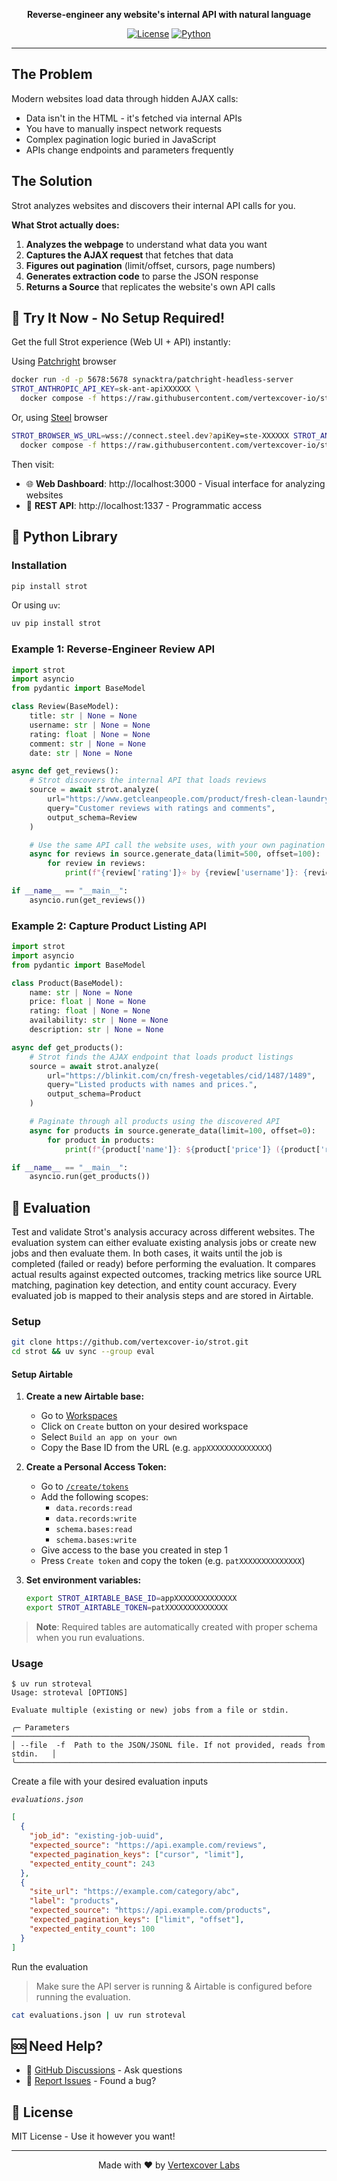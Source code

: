 <p align="center">
  <strong>Reverse-engineer any website's internal API with natural language</strong>
</p>

<p align="center">
  <a href="#"><img src="https://img.shields.io/badge/license-MIT-green.svg" alt="License"></a>
  <a href="#"><img src="https://img.shields.io/badge/python-3.10+-brightgreen.svg" alt="Python"></a>
</p>

---

## The Problem

Modern websites load data through hidden AJAX calls:

- Data isn't in the HTML - it's fetched via internal APIs
- You have to manually inspect network requests
- Complex pagination logic buried in JavaScript
- APIs change endpoints and parameters frequently

## The Solution

Strot analyzes websites and discovers their internal API calls for you.

**What Strot actually does:**

1. **Analyzes the webpage** to understand what data you want
2. **Captures the AJAX request** that fetches that data
3. **Figures out pagination** (limit/offset, cursors, page numbers)
4. **Generates extraction code** to parse the JSON response
5. **Returns a Source** that replicates the website's own API calls

## 🐳 Try It Now - No Setup Required!

Get the full Strot experience (Web UI + API) instantly:

Using [Patchright](https://github.com/synacktra/patchright-headless-server) browser

```bash
docker run -d -p 5678:5678 synacktra/patchright-headless-server
STROT_ANTHROPIC_API_KEY=sk-ant-apiXXXXXX \
  docker compose -f https://raw.githubusercontent.com/vertexcover-io/strot/refs/heads/main/docker-compose.yml up
```

Or, using [Steel](https://steel.dev/) browser

```bash
STROT_BROWSER_WS_URL=wss://connect.steel.dev?apiKey=ste-XXXXXX STROT_ANTHROPIC_API_KEY=sk-ant-apiXXXXXX \
  docker compose -f https://raw.githubusercontent.com/vertexcover-io/strot/refs/heads/main/docker-compose.yml up
```

Then visit:

- 🌐 **Web Dashboard**: http://localhost:3000 - Visual interface for analyzing websites
- 🔌 **REST API**: http://localhost:1337 - Programmatic access

## 🐍 Python Library

### Installation

```bash
pip install strot
```

Or using `uv`:

```bash
uv pip install strot
```

### Example 1: Reverse-Engineer Review API

```python
import strot
import asyncio
from pydantic import BaseModel

class Review(BaseModel):
    title: str | None = None
    username: str | None = None
    rating: float | None = None
    comment: str | None = None
    date: str | None = None

async def get_reviews():
    # Strot discovers the internal API that loads reviews
    source = await strot.analyze(
        url="https://www.getcleanpeople.com/product/fresh-clean-laundry-detergent/",
        query="Customer reviews with ratings and comments",
        output_schema=Review
    )

    # Use the same API call the website uses, with your own pagination
    async for reviews in source.generate_data(limit=500, offset=100):
        for review in reviews:
            print(f"{review['rating']}⭐ by {review['username']}: {review['comment']}")

if __name__ == "__main__":
    asyncio.run(get_reviews())
```

### Example 2: Capture Product Listing API

```python
import strot
import asyncio
from pydantic import BaseModel

class Product(BaseModel):
    name: str | None = None
    price: float | None = None
    rating: float | None = None
    availability: str | None = None
    description: str | None = None

async def get_products():
    # Strot finds the AJAX endpoint that loads product listings
    source = await strot.analyze(
        url="https://blinkit.com/cn/fresh-vegetables/cid/1487/1489",
        query="Listed products with names and prices.",
        output_schema=Product
    )

    # Paginate through all products using the discovered API
    async for products in source.generate_data(limit=100, offset=0):
        for product in products:
            print(f"{product['name']}: ${product['price']} ({product['rating']}⭐)")

if __name__ == "__main__":
    asyncio.run(get_products())
```

## 🧪 Evaluation

Test and validate Strot's analysis accuracy across different websites. The evaluation system can either evaluate existing analysis jobs or create new jobs and then evaluate them. In both cases, it waits until the job is completed (failed or ready) before performing the evaluation. It compares actual results against expected outcomes, tracking metrics like source URL matching, pagination key detection, and entity count accuracy. Every evaluated job is mapped to their analysis steps and are stored in Airtable.

### Setup

```bash
git clone https://github.com/vertexcover-io/strot.git
cd strot && uv sync --group eval
```

#### Setup Airtable

1. **Create a new Airtable base:**

   - Go to [Workspaces](https://airtable.com/workspaces)
   - Click on `Create` button on your desired workspace
   - Select `Build an app on your own`
   - Copy the Base ID from the URL (e.g. `appXXXXXXXXXXXXXX`)

2. **Create a Personal Access Token:**

   - Go to [`/create/tokens`](https://airtable.com/create/tokens)
   - Add the following scopes:
     - `data.records:read`
     - `data.records:write`
     - `schema.bases:read`
     - `schema.bases:write`
   - Give access to the base you created in step 1
   - Press `Create token` and copy the token (e.g. `patXXXXXXXXXXXXXX`)

3. **Set environment variables:**
   ```bash
   export STROT_AIRTABLE_BASE_ID=appXXXXXXXXXXXXXX
   export STROT_AIRTABLE_TOKEN=patXXXXXXXXXXXXXX
   ```

> **Note**: Required tables are automatically created with proper schema when you run evaluations.

### Usage

```
$ uv run stroteval
Usage: stroteval [OPTIONS]

Evaluate multiple (existing or new) jobs from a file or stdin.

╭─ Parameters ──────────────────────────────────────────────────────────────────╮
│ --file  -f  Path to the JSON/JSONL file. If not provided, reads from stdin.   │
╰───────────────────────────────────────────────────────────────────────────────╯
```

Create a file with your desired evaluation inputs

_`evaluations.json`_

```json
[
  {
    "job_id": "existing-job-uuid",
    "expected_source": "https://api.example.com/reviews",
    "expected_pagination_keys": ["cursor", "limit"],
    "expected_entity_count": 243
  },
  {
    "site_url": "https://example.com/category/abc",
    "label": "products",
    "expected_source": "https://api.example.com/products",
    "expected_pagination_keys": ["limit", "offset"],
    "expected_entity_count": 100
  }
]
```

Run the evaluation

> Make sure the API server is running & Airtable is configured before running the evaluation.

```bash
cat evaluations.json | uv run stroteval
```

## 🆘 Need Help?

- 💬 [GitHub Discussions](https://github.com/vertexcover-io/strot/discussions) - Ask questions
- 🐛 [Report Issues](https://github.com/vertexcover-io/strot/issues) - Found a bug?

## 📄 License

MIT License - Use it however you want!

---

<p align="center">
  Made with ❤️ by <a href="https://vertexcover.io">Vertexcover Labs</a>
</p>
